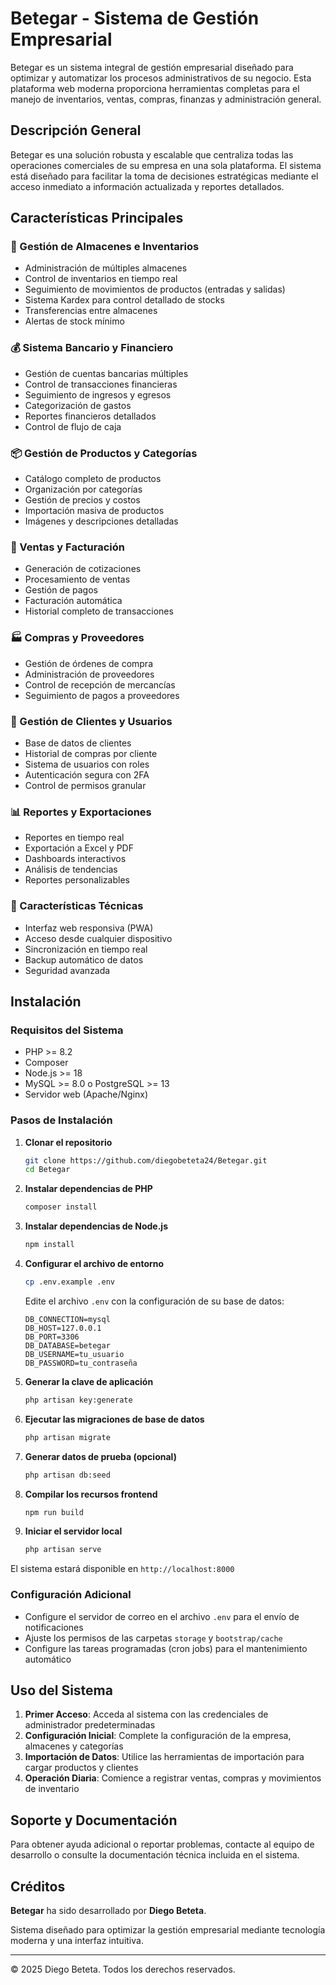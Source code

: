 # Betegar - Sistema de Gestión Empresarial

Betegar es un sistema integral de gestión empresarial diseñado para optimizar y automatizar los procesos administrativos de su negocio. Esta plataforma web moderna proporciona herramientas completas para el manejo de inventarios, ventas, compras, finanzas y administración general.

## Descripción General

Betegar es una solución robusta y escalable que centraliza todas las operaciones comerciales de su empresa en una sola plataforma. El sistema está diseñado para facilitar la toma de decisiones estratégicas mediante el acceso inmediato a información actualizada y reportes detallados.

## Características Principales

### 🏪 Gestión de Almacenes e Inventarios
- Administración de múltiples almacenes
- Control de inventarios en tiempo real
- Seguimiento de movimientos de productos (entradas y salidas)
- Sistema Kardex para control detallado de stocks
- Transferencias entre almacenes
- Alertas de stock mínimo

### 💰 Sistema Bancario y Financiero
- Gestión de cuentas bancarias múltiples
- Control de transacciones financieras
- Seguimiento de ingresos y egresos
- Categorización de gastos
- Reportes financieros detallados
- Control de flujo de caja

### 📦 Gestión de Productos y Categorías
- Catálogo completo de productos
- Organización por categorías
- Gestión de precios y costos
- Importación masiva de productos
- Imágenes y descripciones detalladas

### 🛒 Ventas y Facturación
- Generación de cotizaciones
- Procesamiento de ventas
- Gestión de pagos
- Facturación automática
- Historial completo de transacciones

### 🏭 Compras y Proveedores
- Gestión de órdenes de compra
- Administración de proveedores
- Control de recepción de mercancías
- Seguimiento de pagos a proveedores

### 👥 Gestión de Clientes y Usuarios
- Base de datos de clientes
- Historial de compras por cliente
- Sistema de usuarios con roles
- Autenticación segura con 2FA
- Control de permisos granular

### 📊 Reportes y Exportaciones
- Reportes en tiempo real
- Exportación a Excel y PDF
- Dashboards interactivos
- Análisis de tendencias
- Reportes personalizables

### 🔧 Características Técnicas
- Interfaz web responsiva (PWA)
- Acceso desde cualquier dispositivo
- Sincronización en tiempo real
- Backup automático de datos
- Seguridad avanzada

## Instalación

### Requisitos del Sistema

- PHP >= 8.2
- Composer
- Node.js >= 18
- MySQL >= 8.0 o PostgreSQL >= 13
- Servidor web (Apache/Nginx)

### Pasos de Instalación

1. **Clonar el repositorio**
   ```bash
   git clone https://github.com/diegobeteta24/Betegar.git
   cd Betegar
   ```

2. **Instalar dependencias de PHP**
   ```bash
   composer install
   ```

3. **Instalar dependencias de Node.js**
   ```bash
   npm install
   ```

4. **Configurar el archivo de entorno**
   ```bash
   cp .env.example .env
   ```
   
   Edite el archivo `.env` con la configuración de su base de datos:
   ```
   DB_CONNECTION=mysql
   DB_HOST=127.0.0.1
   DB_PORT=3306
   DB_DATABASE=betegar
   DB_USERNAME=tu_usuario
   DB_PASSWORD=tu_contraseña
   ```

5. **Generar la clave de aplicación**
   ```bash
   php artisan key:generate
   ```

6. **Ejecutar las migraciones de base de datos**
   ```bash
   php artisan migrate
   ```

7. **Generar datos de prueba (opcional)**
   ```bash
   php artisan db:seed
   ```

8. **Compilar los recursos frontend**
   ```bash
   npm run build
   ```

9. **Iniciar el servidor local**
   ```bash
   php artisan serve
   ```

El sistema estará disponible en `http://localhost:8000`

### Configuración Adicional

- Configure el servidor de correo en el archivo `.env` para el envío de notificaciones
- Ajuste los permisos de las carpetas `storage` y `bootstrap/cache`
- Configure las tareas programadas (cron jobs) para el mantenimiento automático

## Uso del Sistema

1. **Primer Acceso**: Acceda al sistema con las credenciales de administrador predeterminadas
2. **Configuración Inicial**: Complete la configuración de la empresa, almacenes y categorías
3. **Importación de Datos**: Utilice las herramientas de importación para cargar productos y clientes
4. **Operación Diaria**: Comience a registrar ventas, compras y movimientos de inventario

## Soporte y Documentación

Para obtener ayuda adicional o reportar problemas, contacte al equipo de desarrollo o consulte la documentación técnica incluida en el sistema.

## Créditos

**Betegar** ha sido desarrollado por **Diego Beteta**.

Sistema diseñado para optimizar la gestión empresarial mediante tecnología moderna y una interfaz intuitiva.

---

© 2025 Diego Beteta. Todos los derechos reservados.
